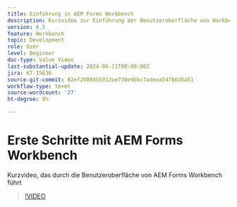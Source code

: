 ```yaml
---
title: Einführung in AEM Forms Workbench
description: Kurzvideo zur Einführung der Benutzeroberfläche von Workbench
version: 6.5
feature: Workbench
topic: Development
role: User
level: Beginner
doc-type: Value Video
last-substantial-update: 2024-06-11T00:00:00Z
jira: KT-15636
source-git-commit: 82ef2988d55012ae730e9bbc7adeea547863ba51
workflow-type: tm+mt
source-wordcount: '27'
ht-degree: 0%

---
```


# Erste Schritte mit AEM Forms Workbench

Kurzvideo, das durch die Benutzeroberfläche von AEM Forms Workbench führt

>[!VIDEO](https://video.tv.adobe.com/v/3429493/?learn=on)
